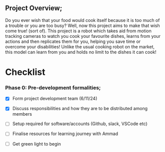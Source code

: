 ## Project Overview;
Do you ever wish that your food would cook itself because it is too much of a trouble or you are too busy? Well, now this project aims to make that wish come true! (sort of). This project is a robot which takes aid from motion tracking cameras to watch you cook your favourite dishes, learns from your actions and then replicates them for you, helping you save time or overcome your disabilities! Unlike the usual cooking robot on the market, this model can learn from you and holds no limit to the dishes it can cook!


# Checklist

### **Phase 0: Pre-development formalities;**

- [x] Form project development team (6/11/24)
- [x] Discuss responsibilities and how they are to be distributed among members
- [ ] Setup required for software/accounts (Github, slack, VSCode etc)
- [ ] Finalise resources for learning journey with Ammad
- [ ] Get green light to begin

